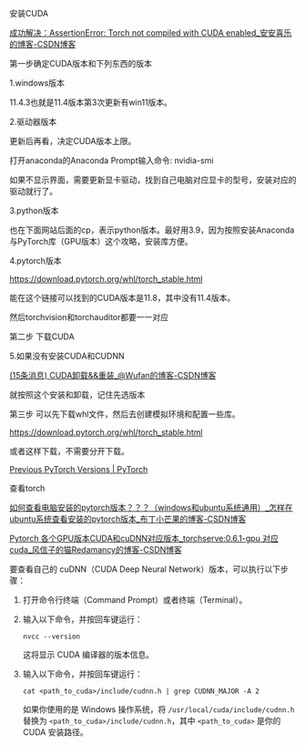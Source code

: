 安装CUDA

[成功解决：AssertionError: Torch not compiled with CUDA enabled_安安喜乐的博客-CSDN博客](https://blog.csdn.net/m0_74890428/article/details/130184164)

第一步确定CUDA版本和下列东西的版本

1.windows版本

11.4.3也就是11.4版本第3次更新有win11版本。

2.驱动器版本

更新后再看，决定CUDA版本上限。

打开anaconda的Anaconda Prompt输入命令: nvidia-smi

如果不显示界面，需要更新显卡驱动，找到自己电脑对应显卡的型号，安装对应的驱动就行了。

3.python版本

也在下面网站后面的cp，表示python版本。最好用3.9，因为按照安装Anaconda与PyTorch库（GPU版本）这个攻略，安装库方便。

4.pytorch版本

https://download.pytorch.org/whl/torch_stable.html

能在这个链接可以找到的CUDA版本是11.8，其中没有11.4版本。         

然后torchvision和torchauditor都要一一对应

第二步 下载CUDA

5.如果没有安装CUDA和CUDNN

[(15条消息) CUDA卸载&&重装_@Wufan的博客-CSDN博客](https://blog.csdn.net/weixin_44606139/article/details/127493438?ops_request_misc=%7B%22request%5Fid%22%3A%22168371634116800225519340%22%2C%22scm%22%3A%2220140713.130102334..%22%7D&request_id=168371634116800225519340&biz_id=0&utm_medium=distribute.pc_search_result.none-task-blog-2~all~sobaiduend~default-2-127493438-null-null.142^v86^control_2,239^v2^insert_chatgpt&utm_term=win11卸载cuda&spm=1018.2226.3001.4187)

就按照这个安装和卸载，记住先选版本

第三步 可以先下载whl文件，然后去创建模拟环境和配置一些库。

https://download.pytorch.org/whl/torch_stable.html

或者这样下载，不需要分开下载。

[Previous PyTorch Versions | PyTorch](https://pytorch.org/get-started/previous-versions/)

查看torch

[如何查看电脑安装的pytorch版本？？？（windows和ubuntu系统通用）_怎样在ubuntu系统查看安装的pytorch版本_布丁小芒果的博客-CSDN博客](https://blog.csdn.net/weixin_43382156/article/details/103565151)

[Pytorch 各个GPU版本CUDA和cuDNN对应版本_torchserve:0.6.1-gpu 对应cuda_风信子的猫Redamancy的博客-CSDN博客](https://blog.csdn.net/weixin_45508265/article/details/122006134)

要查看自己的 cuDNN（CUDA Deep Neural Network）版本，可以执行以下步骤：

1. 打开命令行终端（Command Prompt）或者终端（Terminal）。

2. 输入以下命令，并按回车键运行：

   ```
   nvcc --version
   ```

   

   这将显示 CUDA 编译器的版本信息。

3. 输入以下命令，并按回车键运行：

   ```
   cat <path_to_cuda>/include/cudnn.h | grep CUDNN_MAJOR -A 2
   ```

   

   如果你使用的是 Windows 操作系统，将 `/usr/local/cuda/include/cudnn.h` 替换为 `<path_to_cuda>/include/cudnn.h`，其中 `<path_to_cuda>` 是你的 CUDA 安装路径。
   
   
